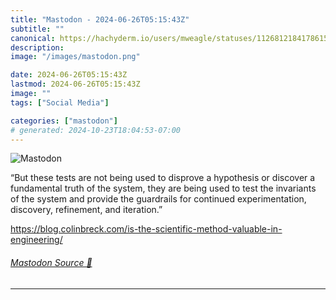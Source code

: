 ```yaml
---
title: "Mastodon - 2024-06-26T05:15:43Z"
subtitle: ""
canonical: https://hachyderm.io/users/mweagle/statuses/112681218417861549
description:
image: "/images/mastodon.png"

date: 2024-06-26T05:15:43Z
lastmod: 2024-06-26T05:15:43Z
image: ""
tags: ["Social Media"]

categories: ["mastodon"]
# generated: 2024-10-23T18:04:53-07:00
---
```

![Mastodon](/images/mastodon.png)

<p>“But these tests are not being used to disprove a hypothesis or discover a fundamental truth of the system, they are being used to test the invariants of the system and provide the guardrails for continued experimentation, discovery, refinement, and iteration.”</p><p><a href="https://blog.colinbreck.com/is-the-scientific-method-valuable-in-engineering/" target="_blank" rel="nofollow noopener noreferrer" translate="no"><span class="invisible">https://</span><span class="ellipsis">blog.colinbreck.com/is-the-sci</span><span class="invisible">entific-method-valuable-in-engineering/</span></a></p>


###### [Mastodon Source 🐘](https://hachyderm.io/@mweagle/112681218417861549)

___
